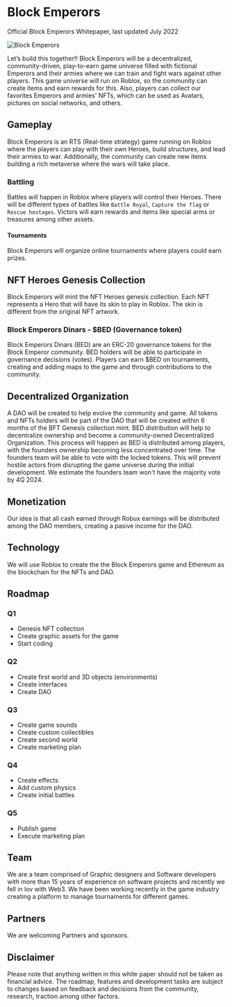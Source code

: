 # Block Emperors

Official Block Emperors Whitepaper, last updated July 2022

![Block Emperors](https://block-emperors-assets.s3.us-west-2.amazonaws.com/images/Banner_mirror_01_ok.jpeg)

Let’s build this together!! Block Emperors will be a decentralized, community-driven, play-to-earn game universe filled with fictional Emperors and their armies where we can train and fight wars against other players. This game universe will run on Roblox, so the community can create items and earn rewards for this. Also, players can collect our favorites Emperors and armies' NFTs, which can be used as Avatars, pictures on social networks, and others.


## Gameplay
Block Emperors is an RTS (Real-time strategy) game running on Roblox where the players can play with their own Heroes, build structures, and lead their armies to war. Additionally, the community can create new items building a rich metaverse where the wars will take place.

### Battling
Battles will happen in Roblox where players will control their Heroes. There will be different types of battles like `Battle Royal`, `Capture the flag` or `Rescue hostages`. Victors will earn rewards and items like special arms or treasures among other assets.

#### Tournaments
Block Emperors will organize online tournaments where players could earn prizes.

## NFT Heroes Genesis Collection
Block Emperors will mint the NFT Heroes genesis collection. Each NFT represents a Hero that will have its skin to play in Roblox. The skin is different from the original NFT artwork.

### Block Emperors Dinars - $BED (Governance token)
Block Emperors Dinars (BED) are an ERC-20 governance tokens for the Block Emperor community. BED holders will be able to participate in governance decisions (votes). Players can earn $BED on tournaments, creating and adding maps to the game and through contributions to the community.

## Decentralized Organization
A DAO will be created to help evolve the community and game. All tokens and NFTs holders will be part of the DAO that will be created within 6 months of the BFT Genesis collection mint. BED distribution will help to decentralize ownership and become a community-owned Decentralized Organization. This process will happen as BED is distributed among players, with the founders ownership becoming less concentrated over time. The founders team will be able to vote with the locked tokens. This will prevent hostile actors from disrupting the game universe during the initial development. We estimate the founders team won't have the majority vote by 4Q 2024.

## Monetization
Our idea is that all cash earned through Robux earnings will be distributed among the DAO members, creating a pasive income for the DAO.


## Technology
We will use Roblox to create the the Block Emperors game and Ethereum as the blockchain for the NFTs and DAO.

## Roadmap

### Q1
- Genesis NFT collection
- Create graphic assets for the game
- Start coding

### Q2
- Create first world and 3D objects (environments)
- Create interfaces
- Create DAO

### Q3
- Create game sounds
- Create custom collectibles
- Create second world
- Create marketing plan

### Q4
- Create effects
- Add custom physics
- Create initial battles

### Q5
- Publish game
- Execute marketing plan

## Team
We are a team comprised of Graphic designers and Software developers with more than 15 years of experience on software projects and recently we fell in lov with Web3. We have been working recently in the game industry creating a platform to manage tournaments for different games.

## Partners
We are welcoming Partners and sponsors.

## Disclaimer 
Please note that anything written in this white paper should not be taken as financial advice. The roadmap, features and development tasks are subject to changes based on feedback and decisions from the community, research, traction among other factors.
